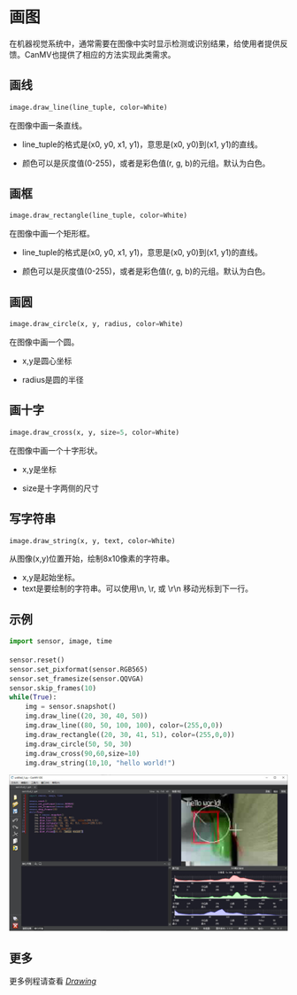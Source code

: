 画图
=======

在机器视觉系统中，通常需要在图像中实时显示检测或识别结果，给使用者提供反馈。CanMV也提供了相应的方法实现此类需求。

## 画线

```python
image.draw_line(line_tuple, color=White)
```

在图像中画一条直线。

- line_tuple的格式是(x0, y0, x1, y1)，意思是(x0, y0)到(x1, y1)的直线。

- 颜色可以是灰度值(0-255)，或者是彩色值(r, g, b)的元组。默认为白色。

## 画框

```python
image.draw_rectangle(line_tuple, color=White)
```

在图像中画一个矩形框。

- line_tuple的格式是(x0, y0, x1, y1)，意思是(x0, y0)到(x1, y1)的直线。

- 颜色可以是灰度值(0-255)，或者是彩色值(r, g, b)的元组。默认为白色。

## 画圆

```python
image.draw_circle(x, y, radius, color=White) 
```

在图像中画一个圆。

- x,y是圆心坐标

- radius是圆的半径

## 画十字

```python
image.draw_cross(x, y, size=5, color=White) 
```

在图像中画一个十字形状。

- x,y是坐标

- size是十字两侧的尺寸

## 写字符串

```python
image.draw_string(x, y, text, color=White) 
```

从图像(x,y)位置开始，绘制8x10像素的字符串。 

- x,y是起始坐标。
- text是要绘制的字符串。可以使用\n, \r, 或 \r\n 移动光标到下一行。

## 示例

```python
import sensor, image, time

sensor.reset()
sensor.set_pixformat(sensor.RGB565)
sensor.set_framesize(sensor.QQVGA)
sensor.skip_frames(10)
while(True):
    img = sensor.snapshot()
    img.draw_line((20, 30, 40, 50))
    img.draw_line((80, 50, 100, 100), color=(255,0,0))
    img.draw_rectangle((20, 30, 41, 51), color=(255,0,0))
    img.draw_circle(50, 50, 30)
    img.draw_cross(90,60,size=10)
    img.draw_string(10,10, "hello world!")
```

![draw](./imgs/draw.jpg)

## 更多

更多例程请查看
<a class="reference internal" href="../demo/index.html#drawing"><cite>Drawing</cite></a>
